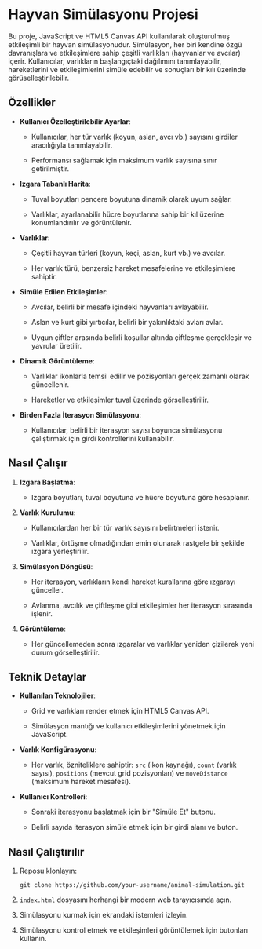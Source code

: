 # Hayvan Simülasyonu Projesi

Bu proje, JavaScript ve HTML5 Canvas API kullanılarak oluşturulmuş etkileşimli bir hayvan simülasyonudur. Simülasyon, her biri kendine özgü davranışlara ve etkileşimlere sahip çeşitli varlıkları (hayvanlar ve avcılar) içerir. Kullanıcılar, varlıkların başlangıçtaki dağılımını tanımlayabilir, hareketlerini ve etkileşimlerini simüle edebilir ve sonuçları bir kılı üzerinde görüselleştirilebilir.

## Özellikler

-   **Kullanıcı Özelleştirilebilir Ayarlar**:
    
    -   Kullanıcılar, her tür varlık (koyun, aslan, avcı vb.) sayısını girdiler aracılığıyla tanımlayabilir.
        
    -   Performansı sağlamak için maksimum varlık sayısına sınır getirilmiştir.
        
-   **Izgara Tabanlı Harita**:
    
    -   Tuval boyutları pencere boyutuna dinamik olarak uyum sağlar.
        
    -   Varlıklar, ayarlanabilir hücre boyutlarına sahip bir kıl üzerine konumlandırılır ve görüntülenir.
        
-   **Varlıklar**:
    
    -   Çeşitli hayvan türleri (koyun, keçi, aslan, kurt vb.) ve avcılar.
        
    -   Her varlık türü, benzersiz hareket mesafelerine ve etkileşimlere sahiptir.
        
-   **Simüle Edilen Etkileşimler**:
    
    -   Avcılar, belirli bir mesafe içindeki hayvanları avlayabilir.
        
    -   Aslan ve kurt gibi yırtıcılar, belirli bir yakınlıktaki avları avlar.
        
    -   Uygun çiftler arasında belirli koşullar altında çiftleşme gerçekleşir ve yavrular üretilir.
        
-   **Dinamik Görüntüleme**:
    
    -   Varlıklar ikonlarla temsil edilir ve pozisyonları gerçek zamanlı olarak güncellenir.
        
    -   Hareketler ve etkileşimler tuval üzerinde görselleştirilir.
        
-   **Birden Fazla İterasyon Simülasyonu**:
    
    -   Kullanıcılar, belirli bir iterasyon sayısı boyunca simülasyonu çalıştırmak için girdi kontrollerini kullanabilir.
        

## Nasıl Çalışır

1.  **Izgara Başlatma**:
    
    -   Izgara boyutları, tuval boyutuna ve hücre boyutuna göre hesaplanır.
        
2.  **Varlık Kurulumu**:
    
    -   Kullanıcılardan her bir tür varlık sayısını belirtmeleri istenir.
        
    -   Varlıklar, örtüşme olmadığından emin olunarak rastgele bir şekilde ızgara yerleştirilir.
        
3.  **Simülasyon Döngüsü**:
    
    -   Her iterasyon, varlıkların kendi hareket kurallarına göre ızgarayı günceller.
        
    -   Avlanma, avcılık ve çiftleşme gibi etkileşimler her iterasyon sırasında işlenir.
        
4.  **Görüntüleme**:
    
    -   Her güncellemeden sonra ızgaralar ve varlıklar yeniden çizilerek yeni durum görselleştirilir.
        

## Teknik Detaylar

-   **Kullanılan Teknolojiler**:
    
    -   Grid ve varlıkları render etmek için HTML5 Canvas API.
        
    -   Simülasyon mantığı ve kullanıcı etkileşimlerini yönetmek için JavaScript.
        
-   **Varlık Konfigürasyonu**:
    
    -   Her varlık, özniteliklere sahiptir: `src` (ikon kaynağı), `count` (varlık sayısı), `positions` (mevcut grid pozisyonları) ve `moveDistance` (maksimum hareket mesafesi).
        
-   **Kullanıcı Kontrolleri**:
    
    -   Sonraki iterasyonu başlatmak için bir "Simüle Et" butonu.
        
    -   Belirli sayıda iterasyon simüle etmek için bir girdi alanı ve buton.
        

## Nasıl Çalıştırılır

1.  Reposu klonlayın:
    
    ```
    git clone https://github.com/your-username/animal-simulation.git
    ```
    
2.  `index.html` dosyasını herhangi bir modern web tarayıcısında açın.
    
3.  Simülasyonu kurmak için ekrandaki istemleri izleyin.
    
4.  Simülasyonu kontrol etmek ve etkileşimleri görüntülemek için butonları kullanın.
    


    

